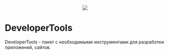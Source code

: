 <center><img src="DeveloperTools.ico"></center>

# DeveloperTools
DeveloperTools - пакет с необходимыми инструментами для разработки приложений, сайтов.
